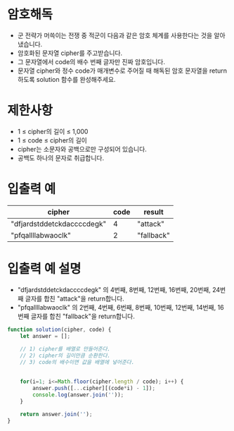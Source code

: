 # 암호해독
- 군 전략가 머쓱이는 전쟁 중 적군이 다음과 같은 암호 체계를 사용한다는 것을 알아냈습니다.
- 암호화된 문자열 cipher를 주고받습니다.
- 그 문자열에서 code의 배수 번째 글자만 진짜 암호입니다.
- 문자열 cipher와 정수 code가 매개변수로 주어질 때 해독된 암호 문자열을 return하도록 solution 함수를 완성해주세요.



# 제한사항
- 1 ≤ cipher의 길이 ≤ 1,000
- 1 ≤ code ≤ cipher의 길이
- cipher는 소문자와 공백으로만 구성되어 있습니다.
- 공백도 하나의 문자로 취급합니다.

# 입출력 예
| cipher | code | result |
| ------ | ---- | ------ |
| "dfjardstddetckdaccccdegk" | 4 | 	"attack" |
| "pfqallllabwaoclk" | 2 | "fallback" |

# 입출력 예 설명
- "dfjardstddetckdaccccdegk" 의 4번째, 8번째, 12번째, 16번째, 20번째, 24번째 글자를 합친 "attack"을 return합니다.
- "pfqallllabwaoclk" 의 2번째, 4번째, 6번째, 8번째, 10번째, 12번째, 14번째, 16번째 글자를 합친 "fallback"을 return합니다.

```javascript
function solution(cipher, code) {
    let answer = [];
    
    // 1) cipher를 배열로 만들어준다.
    // 2) cipher의 길이만큼 순환한다. 
    // 3) code의 배수이면 값을 배열에 넣어준다.

    
    for(i=1; i<=Math.floor(cipher.length / code); i++) {
        answer.push([...cipher][(code*i) - 1]);
        console.log(answer.join(''));
    }
    
    return answer.join('');
}
```

